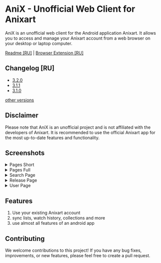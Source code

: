# AniX - Unofficial Web Client for Anixart

AniX is an unofficial web client for the Android application Anixart. It allows you to access and manage your Anixart account from a web browser on your desktop or laptop computer.

[Readme [RU]](./docs/REAME.RU.md) | [Browser Extension [RU]](./extension/README.md)

## Changelog [RU]

- [3.2.0](./public/changelog/3.2.0.md)
- [3.1.1](./public/changelog/3.1.1.md)
- [3.1.0](./public/changelog/3.1.0.md)

[other versions](./public/changelog)

## Disclaimer

Please note that AniX is an unofficial project and is not affiliated with the developers of Anixart. It is recommended to use the official Anixart app for the most up-to-date features and functionality.

## Screenshots

<details>
<summary>Pages Short</summary>

![Pages Short Screenshot](./docs/images/shortPageView.jpg)

</details>

<details>
<summary>Pages Full</summary>

![Pages Full Screenshot](./docs/images/fullPageView.jpg)

</details>

<details>
<summary>Search Page</summary>

![Search Page Screenshot](./docs/images/SearchPageView.jpg)

</details>

<details>
<summary>Release Page</summary>

![Release Page Screenshot](./docs/images/ReleasePageView.jpg)

</details>

<details>
<summary>User Page</summary>

![User Page Screenshot](./docs/images/ProfilePageView.jpg)

</details>

## Features

1. Use your existing Anixart account
2. sync lists, watch history, collections and more
3. use almost all features of an android app

## Contributing

We welcome contributions to this project! If you have any bug fixes, improvements, or new features, please feel free to create a pull request.
